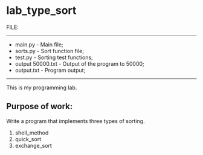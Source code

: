# lab_type_sort
  FILE:
_____________________________________________________
  + main.py - Main file; 
  + sorts.py - Sort function file;
  + test.py - Sorting test functions; 
  + output 50000.txt - Output of the program to 50000; 
  + output.txt - Program output;
_____________________________________________________

This is my programming lab. 
## Purpose of work: ##
Write a program that implements three types of sorting.
  1.    shell_method
  2.    quick_sort
  3.    exchange_sort
